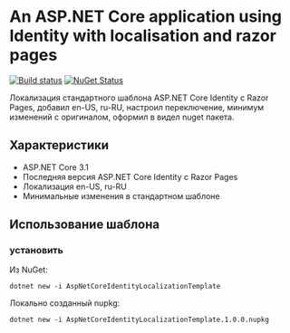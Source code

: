 # An ASP.NET Core application using Identity with localisation and razor pages

[![Build status](https://ci.appveyor.com/api/projects/status/1ocot03h7hs38siq?svg=true)](https://ci.appveyor.com/project/alekseyaz/aspnetcoreidentitylocalizationtemplate)
[![NuGet Status](http://img.shields.io/nuget/v/AspNetCoreIdentityLocalizationTemplate.svg?style=flat-square)](https://www.nuget.org/packages/AspNetCoreIdentityLocalizationTemplate/)

Локализация стандартного шаблона ASP.NET Core Identity с Razor Pages, добавил en-US, ru-RU, настроил переключение, минимум изменений с оригиналом, оформил в видел nuget пакета.

## Характеристики

- ASP.NET Core 3.1
- Последняя версия ASP.NET Core Identity с Razor Pages
- Локализация en-US, ru-RU
- Минимальные изменения в стандартном шаблоне

## Использование шаблона

### установить

Из NuGet:

```
dotnet new -i AspNetCoreIdentityLocalizationTemplate
```

Локально созданный nupkg:

```
dotnet new -i AspNetCoreIdentityLocalizationTemplate.1.0.0.nupkg
```
